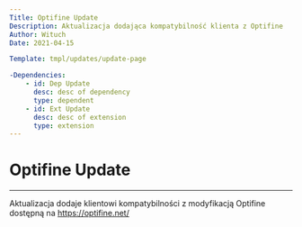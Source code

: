 ```yaml
---
Title: Optifine Update
Description: Aktualizacja dodająca kompatybilność klienta z Optifine
Author: Wituch
Date: 2021-04-15

Template: tmpl/updates/update-page

-Dependencies:
    - id: Dep Update
      desc: desc of dependency
      type: dependent
    - id: Ext Update
      desc: desc of extension
      type: extension
---
```


# Optifine Update
-----

Aktualizacja dodaje klientowi kompatybilności z modyfikacją Optifine dostępną na https://optifine.net/
